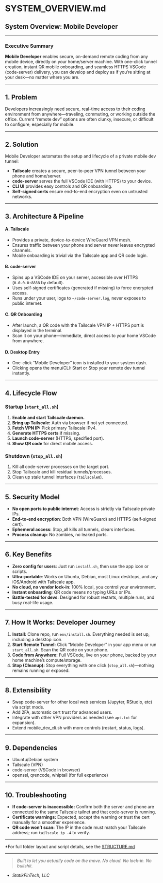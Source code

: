 # SYSTEM_OVERVIEW.md

## System Overview: Mobile Developer

---

### Executive Summary

**Mobile Developer** enables secure, on-demand remote coding from any mobile device, directly on your home/server machine. With one-click tunnel creation, instant QR mobile onboarding, and seamless HTTPS VSCode (code-server) delivery, you can develop and deploy as if you’re sitting at your desk—no matter where you are.

---

## 1. Problem

Developers increasingly need secure, real-time access to their coding environment from anywhere—traveling, commuting, or working outside the office. Current “remote dev” options are often clunky, insecure, or difficult to configure, especially for mobile.

---

## 2. Solution

Mobile Developer automates the setup and lifecycle of a private mobile dev tunnel:

- **Tailscale** creates a secure, peer-to-peer VPN tunnel between your phone and home/server.
- **code-server** serves the full VSCode IDE (with HTTPS) to your device.
- **CLI UI** provides easy controls and QR onboarding.
- **Self-signed certs** ensure end-to-end encryption even on untrusted networks.

---

## 3. Architecture & Pipeline

#### **A. Tailscale**

- Provides a private, device-to-device WireGuard VPN mesh.
- Ensures traffic between your phone and server never leaves encrypted channels.
- Mobile onboarding is trivial via the Tailscale app and QR code login.

#### **B. code-server**

- Spins up a VSCode IDE on your server, accessible over HTTPS (`0.0.0.0:8888` by default).
- Uses self-signed certificates (generated if missing) to force encrypted access.
- Runs under your user, logs to `~/code-server.log`, never exposes to public internet.

#### **C. QR Onboarding**

- After launch, a QR code with the Tailscale VPN IP + HTTPS port is displayed in the terminal.
- Scan it on your phone—immediate, direct access to your home VSCode from anywhere.

#### **D. Desktop Entry**

- One-click “Mobile Developer” icon is installed to your system dash.
- Clicking opens the menu/CLI: Start or Stop your remote dev tunnel instantly.

---

## 4. Lifecycle Flow

### Startup (`start_all.sh`)
1. **Enable and start Tailscale daemon.**
2. **Bring up Tailscale:** Auth via browser if not yet connected.
3. **Fetch VPN IP:** Pick primary Tailscale IPv4.
4. **Generate HTTPS certs** if missing.
5. **Launch code-server** (HTTPS, specified port).
6. **Show QR code** for direct mobile access.

### Shutdown (`stop_all.sh`)
1. Kill all code-server processes on the target port.
2. Stop Tailscale and kill residual tunnels/processes.
3. Clean up stale tunnel interfaces (`tailscale0`).

---

## 5. Security Model

- **No open ports to public internet**: Access is strictly via Tailscale private IPs.
- **End-to-end encryption**: Both VPN (WireGuard) and HTTPS (self-signed cert).
- **Ephemeral access**: Stop_all kills all tunnels, clears interfaces.
- **Process cleanup**: No zombies, no leaked ports.

---

## 6. Key Benefits

- **Zero config for users**: Just run `install.sh`, then use the app icon or scripts.
- **Ultra-portable**: Works on Ubuntu, Debian, most Linux desktops, and any iOS/Android with Tailscale app.
- **No cloud, no vendor lock-in**: 100% local, you control your environment.
- **Instant onboarding**: QR code means no typing URLs or IPs.
- **Battle-tested for devs**: Designed for robust restarts, multiple runs, and busy real-life usage.

---

## 7. How It Works: Developer Journey

1. **Install:** Clone repo, run `env/install.sh`. Everything needed is set up, including a desktop icon.
2. **Start Remote Tunnel:** Click “Mobile Developer” in your app menu or run `start_all.sh`. Scan the QR code on your phone.
3. **Code from Anywhere:** Full VSCode, live on your phone, backed by your home machine’s compute/storage.
4. **Stop (Cleanup):** Stop everything with one click (`stop_all.sh`)—nothing remains running or exposed.

---

## 8. Extensibility

- Swap code-server for other local web services (Jupyter, RStudio, etc) via script mods.
- Add 2FA, automatic cert trust for advanced users.
- Integrate with other VPN providers as needed (see `apt.txt` for expansion).
- Extend mobile_dev_cli.sh with more controls (restart, status, logs).

---

## 9. Dependencies

- Ubuntu/Debian system
- Tailscale (VPN)
- code-server (VSCode in browser)
- openssl, qrencode, whiptail (for full experience)

---

## 10. Troubleshooting

- **If code-server is inaccessible:** Confirm both the server and phone are connected to the same Tailscale tailnet and that code-server is running.
- **Certificate warnings:** Expected, accept the warning or trust the cert manually for a smoother experience.
- **QR code won’t scan:** The IP in the code must match your Tailscale address; run `tailscale ip -4` to verify.

---

*For full folder layout and script details, see the [STRUCTURE.md](https://github.com/statikfintechllc/Mobile-Developer/blob/master/STRUCTURE.md)

---

> *Built to let you *actually* code on the move. No cloud. No lock-in. No bullshit.*

- *StatikFinTech, LLC*
